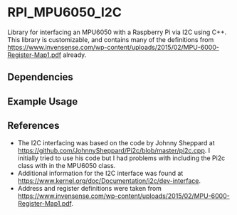 # RPI_MPU6050_I2C
Library for interfacing an MPU6050 with a Raspberry Pi via I2C using C++. This library is customizable, and contains many of the definitions from https://www.invensense.com/wp-content/uploads/2015/02/MPU-6000-Register-Map1.pdf already.

## Dependencies

## Example Usage

## References

* The I2C interfacing was based on the code by Johnny Sheppard at https://github.com/JohnnySheppard/Pi2c/blob/master/pi2c.cpp. I initially tried to use his code but I had problems with including the Pi2c class with in the MPU6050 class.
* Additional information for the I2C interface was found at https://www.kernel.org/doc/Documentation/i2c/dev-interface.
* Address and register definitions were taken from https://www.invensense.com/wp-content/uploads/2015/02/MPU-6000-Register-Map1.pdf.
